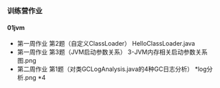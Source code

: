 ### 训练营作业

#### 01jvm 

- 第一周作业	第2题（自定义ClassLoader）	HelloClassLoader.java
- 第一周作业	第3题（JVM启动参数关系）	3-JVM内存相关启动参数关系图.png
- 第二周作业	第1题（对类GCLogAnalysis.java的4种GC日志分析）	*log分析.png *4